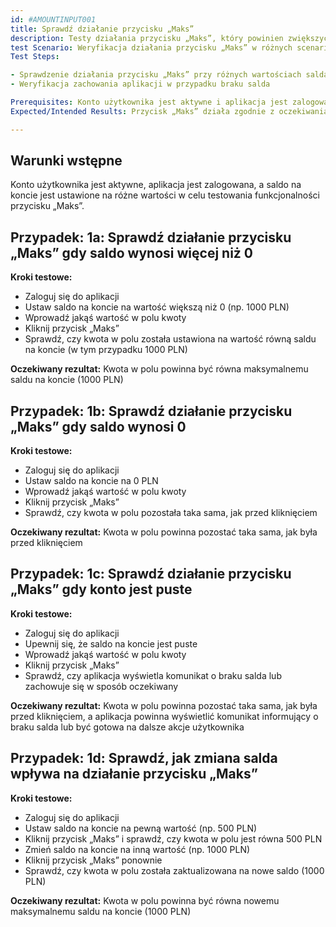 ```yaml
---
id: #AMOUNTINPUT001  
title: Sprawdź działanie przycisku „Maks”  
description: Testy działania przycisku „Maks”, który powinien zwiększyć kwotę o maksymalną wartość dostępną na koncie  
test Scenario: Weryfikacja działania przycisku „Maks” w różnych scenariuszach związanych z saldem na koncie  
Test Steps:

- Sprawdzenie działania przycisku „Maks” przy różnych wartościach salda na koncie  
- Weryfikacja zachowania aplikacji w przypadku braku salda  

Prerequisites: Konto użytkownika jest aktywne i aplikacja jest zalogowana  
Expected/Intended Results: Przycisk „Maks” działa zgodnie z oczekiwaniami, a kwota jest ustawiana prawidłowo w zależności od salda na koncie  

---
```


## Warunki wstępne
Konto użytkownika jest aktywne, aplikacja jest zalogowana, a saldo na koncie jest ustawione na różne wartości w celu testowania funkcjonalności przycisku „Maks”.

## Przypadek: 1a: Sprawdź działanie przycisku „Maks” gdy saldo wynosi więcej niż 0

**Kroki testowe:**

- Zaloguj się do aplikacji  
- Ustaw saldo na koncie na wartość większą niż 0 (np. 1000 PLN)  
- Wprowadź jakąś wartość w polu kwoty  
- Kliknij przycisk „Maks”  
- Sprawdź, czy kwota w polu została ustawiona na wartość równą saldu na koncie (w tym przypadku 1000 PLN)  

**Oczekiwany rezultat:**
Kwota w polu powinna być równa maksymalnemu saldu na koncie (1000 PLN)

## Przypadek: 1b: Sprawdź działanie przycisku „Maks” gdy saldo wynosi 0

**Kroki testowe:**

- Zaloguj się do aplikacji  
- Ustaw saldo na koncie na 0 PLN  
- Wprowadź jakąś wartość w polu kwoty  
- Kliknij przycisk „Maks”  
- Sprawdź, czy kwota w polu pozostała taka sama, jak przed kliknięciem  

**Oczekiwany rezultat:**
Kwota w polu powinna pozostać taka sama, jak była przed kliknięciem

## Przypadek: 1c: Sprawdź działanie przycisku „Maks” gdy konto jest puste

**Kroki testowe:**

- Zaloguj się do aplikacji  
- Upewnij się, że saldo na koncie jest puste  
- Wprowadź jakąś wartość w polu kwoty  
- Kliknij przycisk „Maks”  
- Sprawdź, czy aplikacja wyświetla komunikat o braku salda lub zachowuje się w sposób oczekiwany  

**Oczekiwany rezultat:**
Kwota w polu powinna pozostać taka sama, jak była przed kliknięciem, a aplikacja powinna wyświetlić komunikat informujący o braku salda lub być gotowa na dalsze akcje użytkownika

## Przypadek: 1d: Sprawdź, jak zmiana salda wpływa na działanie przycisku „Maks”

**Kroki testowe:**

- Zaloguj się do aplikacji  
- Ustaw saldo na koncie na pewną wartość (np. 500 PLN)  
- Kliknij przycisk „Maks” i sprawdź, czy kwota w polu jest równa 500 PLN  
- Zmień saldo na koncie na inną wartość (np. 1000 PLN)  
- Kliknij przycisk „Maks” ponownie  
- Sprawdź, czy kwota w polu została zaktualizowana na nowe saldo (1000 PLN)  

**Oczekiwany rezultat:**
Kwota w polu powinna być równa nowemu maksymalnemu saldu na koncie (1000 PLN)

